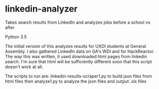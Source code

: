 # linkedin-analyzer
Takes search results from LinkedIn and analyzes jobs before a school vs after.

Python 3.5

The initial version of this analyzes results for UXDI students at General Assembly. I also gathered LinkedIn data on GA's WDI and for HackReactor. The way this was written, it used downloaded html pages from linkedin search. I'm sure that html will be sufficiently different soon that this script doesn't work at all.

The scripts to run are:
linkedin-results-scraper1.py
to build json files from html files then
analyze1.py
to analyze the json files and output .xls files
